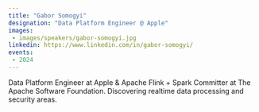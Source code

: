 ```yaml
---
title: "Gabor Somogyi"
designation: "Data Platform Engineer @ Apple"
images:
 - images/speakers/gabor-somogyi.jpg
linkedin: https://www.linkedin.com/in/gabor-somogyi/
events:
 - 2024
---
```


Data Platform Engineer at Apple & Apache Flink + Spark Committer at The Apache Software Foundation. Discovering realtime data processing and security areas.